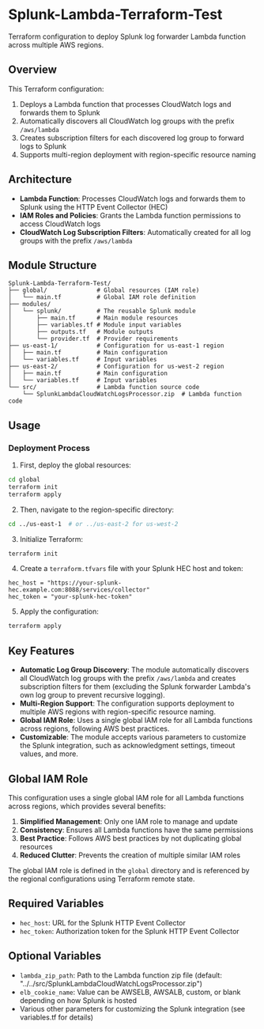 # Splunk-Lambda-Terraform-Test

Terraform configuration to deploy Splunk log forwarder Lambda function across multiple AWS regions.

## Overview

This Terraform configuration:

1. Deploys a Lambda function that processes CloudWatch logs and forwards them to Splunk
2. Automatically discovers all CloudWatch log groups with the prefix `/aws/lambda`
3. Creates subscription filters for each discovered log group to forward logs to Splunk
4. Supports multi-region deployment with region-specific resource naming

## Architecture

- **Lambda Function**: Processes CloudWatch logs and forwards them to Splunk using the HTTP Event Collector (HEC)
- **IAM Roles and Policies**: Grants the Lambda function permissions to access CloudWatch logs
- **CloudWatch Log Subscription Filters**: Automatically created for all log groups with the prefix `/aws/lambda`

## Module Structure

```
Splunk-Lambda-Terraform-Test/
├── global/              # Global resources (IAM role)
│   └── main.tf          # Global IAM role definition
├── modules/
│   └── splunk/          # The reusable Splunk module
│       ├── main.tf      # Main module resources
│       ├── variables.tf # Module input variables
│       ├── outputs.tf   # Module outputs
│       └── provider.tf  # Provider requirements
├── us-east-1/           # Configuration for us-east-1 region
│   ├── main.tf          # Main configuration
│   └── variables.tf     # Input variables
├── us-east-2/           # Configuration for us-west-2 region
│   ├── main.tf          # Main configuration
│   └── variables.tf     # Input variables
└── src/                 # Lambda function source code
    └── SplunkLambdaCloudWatchLogsProcessor.zip  # Lambda function code
```

## Usage

### Deployment Process

1. First, deploy the global resources:

```bash
cd global
terraform init
terraform apply
```

2. Then, navigate to the region-specific directory:

```bash
cd ../us-east-1  # or ../us-east-2 for us-west-2
```

3. Initialize Terraform:

```bash
terraform init
```

4. Create a `terraform.tfvars` file with your Splunk HEC host and token:

```
hec_host = "https://your-splunk-hec.example.com:8088/services/collector"
hec_token = "your-splunk-hec-token"
```

5. Apply the configuration:

```bash
terraform apply
```

## Key Features

- **Automatic Log Group Discovery**: The module automatically discovers all CloudWatch log groups with the prefix `/aws/lambda` and creates subscription filters for them (excluding the Splunk forwarder Lambda's own log group to prevent recursive logging).
- **Multi-Region Support**: The configuration supports deployment to multiple AWS regions with region-specific resource naming.
- **Global IAM Role**: Uses a single global IAM role for all Lambda functions across regions, following AWS best practices.
- **Customizable**: The module accepts various parameters to customize the Splunk integration, such as acknowledgment settings, timeout values, and more.

## Global IAM Role

This configuration uses a single global IAM role for all Lambda functions across regions, which provides several benefits:

1. **Simplified Management**: Only one IAM role to manage and update
2. **Consistency**: Ensures all Lambda functions have the same permissions
3. **Best Practice**: Follows AWS best practices by not duplicating global resources
4. **Reduced Clutter**: Prevents the creation of multiple similar IAM roles

The global IAM role is defined in the `global` directory and is referenced by the regional configurations using Terraform remote state.

## Required Variables

- `hec_host`: URL for the Splunk HTTP Event Collector
- `hec_token`: Authorization token for the Splunk HTTP Event Collector

## Optional Variables

- `lambda_zip_path`: Path to the Lambda function zip file (default: "../../src/SplunkLambdaCloudWatchLogsProcessor.zip")
- `elb_cookie_name`: Value can be AWSELB, AWSALB, custom, or blank depending on how Splunk is hosted
- Various other parameters for customizing the Splunk integration (see variables.tf for details)
